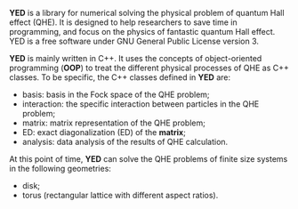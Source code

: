 **YED** is a library for numerical solving the physical problem of quantum Hall effect (QHE). It is designed to help researchers to save time in programming, and focus on the physics of fantastic quantum Hall effect. YED is a free software under GNU General Public License version 3.  

**YED** is mainly written in C++. It uses the concepts of object-oriented programming (**OOP**) to treat the different physical processes of QHE as C++ classes. To be specific, the C++ classes defined in **YED** are:
- basis: basis in the Fock space of the QHE problem;
- interaction: the specific interaction between particles in the QHE problem;
- matrix: matrix representation of the QHE problem;
- ED: exact diagonalization (ED) of the **matrix**;
- analysis: data analysis of the results of QHE calculation.  

At this point of time, **YED** can solve the QHE problems of finite size systems in the following geometries:
- disk;
- torus (rectangular lattice with different aspect ratios).


